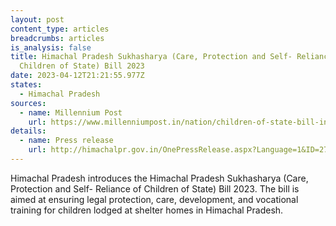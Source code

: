 ```yaml
---
layout: post
content_type: articles
breadcrumbs: articles
is_analysis: false
title: Himachal Pradesh Sukhasharya (Care, Protection and Self- Reliance of
  Children of State) Bill 2023
date: 2023-04-12T21:21:55.977Z
states:
  - Himachal Pradesh
sources:
  - name: Millennium Post
    url: https://www.millenniumpost.in/nation/children-of-state-bill-introduced-in-himachal-pradesh-assembly-514168
details:
  - name: Press release
    url: http://himachalpr.gov.in/OnePressRelease.aspx?Language=1&ID=27090
---
```

Himachal Pradesh introduces the Himachal Pradesh Sukhasharya (Care, Protection and Self- Reliance of Children of State) Bill 2023. The bill is aimed at ensuring legal protection, care, development, and vocational training for children lodged at shelter homes in Himachal Pradesh.